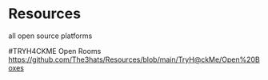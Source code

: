 # Resources
all open source platforms 

#TRYH4CKME Open Rooms
https://github.com/The3hats/Resources/blob/main/TryH@ckMe/Open%20Boxes

